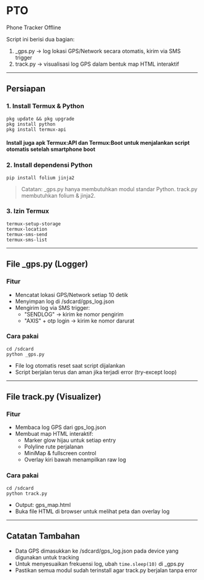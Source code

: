 # PTO
Phone Tracker Offline

Script ini berisi dua bagian:
1. _gps.py   → log lokasi GPS/Network secara otomatis, kirim via SMS trigger
2. track.py  → visualisasi log GPS dalam bentuk map HTML interaktif

---

## Persiapan

### 1. Install Termux & Python
```
pkg update && pkg upgrade
pkg install python
pkg install termux-api
```
#### Install juga apk Termux:API dan Termux:Boot untuk menjalankan script otomatis setelah smartphone boot

### 2. Install dependensi Python
```
pip install folium jinja2
```

> Catatan: _gps.py hanya membutuhkan modul standar Python. track.py membutuhkan folium & jinja2.

### 3. Izin Termux
```
termux-setup-storage
termux-location
termux-sms-send
termux-sms-list
```

---

## File _gps.py (Logger)

### Fitur
- Mencatat lokasi GPS/Network setiap 10 detik
- Menyimpan log di /sdcard/gps_log.json
- Mengirim log via SMS trigger:
  - "SENDLOG" → kirim ke nomor pengirim
  - "AXIS" + otp login → kirim ke nomor darurat

### Cara pakai
```
cd /sdcard
python _gps.py
```

- File log otomatis reset saat script dijalankan
- Script berjalan terus dan aman jika terjadi error (try-except loop)

---

## File track.py (Visualizer)

### Fitur
- Membaca log GPS dari gps_log.json
- Membuat map HTML interaktif:
  - Marker glow hijau untuk setiap entry
  - Polyline rute perjalanan
  - MiniMap & fullscreen control
  - Overlay kiri bawah menampilkan raw log

### Cara pakai
```
cd /sdcard
python track.py
```

- Output: gps_map.html
- Buka file HTML di browser untuk melihat peta dan overlay log

---

## Catatan Tambahan
- Data GPS dimasukkan ke /sdcard/gps_log.json pada device yang digunakan untuk tracking
- Untuk menyesuaikan frekuensi log, ubah `time.sleep(10)` di _gps.py
- Pastikan semua modul sudah terinstall agar track.py berjalan tanpa error

